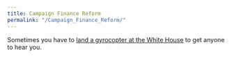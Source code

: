 ```yaml
---
title: Campaign Finance Reform
permalink: "/Campaign_Finance_Reform/"
---
```


Sometimes you have to [land a gyrocopter at the White House](http://www.tampabay.com/news/politics/elections/ruskin-mailman-tries-flying-to-capitol-in-gyrocopter-to-deliver-campaign/2225584) to get anyone to hear you.